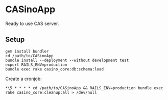 # CASinoApp

Ready to use CAS server.


## Setup

```shell
gem install bundler
cd /path/to/CASinoApp
bundle install --deployment --without development test
export RAILS_ENV=production
bundle exec rake casino_core:db:schema:load
```

Create a cronjob:
```cron
*\5 * * * * cd /path/to/CASinoApp && RAILS_ENV=production bundle exec rake casino_core:cleanup:all > /dev/null
```
